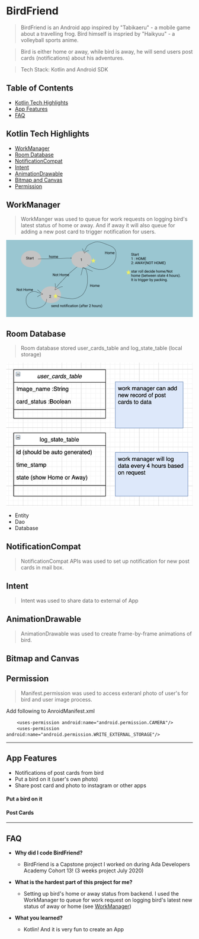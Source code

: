 # BirdFriend
> BirdFriend is an Android app inspired by "Tabikaeru" - a mobile game about a travelling frog. Bird himself is inspried by "Haikyuu" - a volleyball sports anime. 

> Bird is either home or away, while bird is away, he will send users post cards (notifications) about his adventures.

> Tech Stack: Kotlin and Android SDK

<!-- ![Demo](documentation/result.gif) -->

## Table of Contents
- [Kotlin Tech Highlights](#kotlin-tech-highlights )
- [App Features](#app-features)
- [FAQ](#faq)


## Kotlin Tech Highlights 

- [WorkManager](#workmanager)
- [Room Database](#room-database)
- [NotificationCompat](#notificationcompat)
- [Intent](#intent)
- [AnimationDrawable](#animationdrawable)
- [Bitmap and Canvas](#bitmap-and-canvas)
- [Permission](#permission)

## WorkManager
> WorkManger was used to queue for work requests on logging bird's latest status of home or away. And if away it will also queue for adding a new post card to trigger notification for users. 

![Work Graph](documentation/work.png)
## Room Database
> Room database stored user_cards_table and log_state_table (local storage)

![Data Table](documentation/table.png)

- Entity
- Dao
- Database

## NotificationCompat
> NotificationCompat APIs was used to set up notification for new post cards in mail box. 

## Intent 
> Intent was used to share data to external of App

## AnimationDrawable
> AnimationDrawable was used to create frame-by-frame animations of bird. 

## Bitmap and Canvas

## Permission

> Manifest.permission was used to access exteranl photo of user's for bird and user image process. 

Add following to AnroidManifest.xml
```shell
    <uses-permission android:name="android.permission.CAMERA"/>
    <uses-permission android:name="android.permission.WRITE_EXTERNAL_STORAGE"/>
```
---


## App Features 

- Notifications of post cards from bird
- Put a bird on it (user's own photo)
- Share post card and photo to instagram or other apps 

#### Put a bird on it
<!-- ![Put a bird on it](documentation/put.gif) -->

#### Post Cards
<!-- ![Post Cards](documentation/post_card.gif) -->

---

## FAQ

- **Why did I code BirdFriend?**
    - BirdFriend is a Capstone project I worked on during Ada Developers Academy Cohort 13! (3 weeks project July 2020)

- **What is the hardest part of this project for me?**
    - Setting up bird's home or away status from backend. I used the WorkManager to queue for work request on logging bird's latest new status of away or home (see [WorkManager](#workmanager))

- **What you learned?**
    - Kotlin! And it is very fun to create an App 
